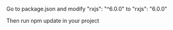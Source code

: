 Go to package.json and modify "rxjs": "^6.0.0" to "rxjs": "6.0.0"

Then run npm update in your project

